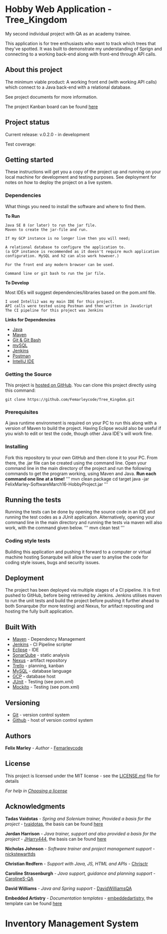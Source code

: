 # Hobby Web Application - Tree_Kingdom

My second individual project with QA as an academy trainee.

This application is for tree enthusiasts who want to track which trees that they've spotted. It was built to demonstrate my understanding of Sprign and connecting to a working back-end along with front-end through API calls.

## About this project

The minimum viable product: A working front end (with working API calls) which connect to a Java back-end with a relational database.

See project documents for more information.

The project Kanban board can be found [here](https://trello.com/b/wl89oZFO/hobby-web-application)

## Project status

Current release: v.0.2.0 - in development

Test coverage:

## Getting started

These instructions will get you a copy of the project up and running on your local machine for development and testing purposes. See deployment for notes on how to deploy the project on a live system.

### Dependencies

What things you need to install the software and where to find them.

**To Run**

```
Java SE 8 (or later) to run the jar file.
Maven to create the jar-file and run.

If my GCP instance is no longer live then you will need;

A relational database to configure the application to.
(a GCP instance is recommended as it doesn't require much application configuration. MySQL and h2 can also work however.)

For the front end any modern browser can be used.

Command line or git bash to run the jar file.

```

**To Develop**

Most IDEs will suggest dependencies/libraries based on the pom.xml file.

```
I used IntelliJ was my main IDE for this project.
API calls were tested using Postman and then written in JavaScript
The CI pipeline for this project was Jenkins
```

**Links for Dependencies**

- [Java](https://www.oracle.com/java/technologies/javase-downloads.html#JDK14)
- [Maven](https://maven.apache.org/)
- [Git & Git Bash](https://git-scm.com/downloads)
- [mySQL](https://dev.mysql.com/downloads/installer/)
- [Jenkins](https://jenkins.io/download/)
- [Postman](https://www.postman.com/downloads/)
- [IntelliJ IDE](https://www.jetbrains.com/idea/download/#section=windows)

### Getting the Source

This project is [hosted on GitHub](https://github.com/https://github.com/Femarleycode/Tree_Kingdom). You can clone this project directly using this command:

```
git clone https://github.com/Femarleycode/Tree_Kingdom.git
```

### Prerequisites

A java runtime environment is required on your PC to run this along with a version of Maven to build the project. Having Eclipse would also be useful if you wish to edit or test the code, though other Java IDE's will work fine.

### Installing

Fork this repository to your own GitHub and then clone it to your PC. From there, the .jar file can be created using the command line.
Open your command line in the main directory of the project and run the following commands to get the program working, using Maven and Java. **Run each command one line at a time!**
'''
mvn clean package
cd target
java -jar FelixMarley-SoftwareMarch16-HobbyProject.jar
'''

## Running the tests

Running the tests can be done by opening the source code in an IDE and running the test codes as a JUnit application. Alternatively, opening your command line in the main directory and running the tests via maven will also work, with the command given below.
'''
mvn clean test
'''

### Coding style tests

Building this application and pushing it forward to a computer or virtual machine hosting Sonarqube will allow the user to anylise the code for coding style issues, bugs and security issues.

## Deployment

The project has been deployed via multiple stages of a CI pipeline. It is first pushed to GitHub, before being retrieved by Jenkins. Jenkins utilises maven to run the unit tests and build the project before pushing it further ahead to both Sonarqube (for more testing) and Nexus, for artifact repositing and hosting the fully built application.

## Built With

- [Maven](https://maven.apache.org/) - Dependency Management
- [Jenkins](https://jenkins.io/) - CI Pipeline scripter
- [Eclipse](https://www.eclipse.org/downloads/) - IDE
- [SonarQube](https://www.sonarqube.org/) - static analysis
- [Nexus](https://www.sonatype.com/product-nexus-repository/) - artifact repository
- [Trello](https://trello.com/) - planning, kanban
- [MySQL](https://www.mysql.com/) - database language
- [GCP](https://cloud.google.com/) - database host
- [JUnit](https://junit.org/junit5/) - Testing (see pom.xml)
- [Mockito](https://site.mockito.org/) - Testing (see pom.xml)

## Versioning

- [Git](https://git-scm.com/) - version control system
- [Github](http://github.com) - host of version control system

## Authors

**Felix Marley** - _Author_ - [Femarleycode](https://github.com/Femarleycode)

## License

This project is licensed under the MIT license - see the [LICENSE.md](LICENSE.md) file for details

_For help in [Choosing a license](https://choosealicense.com/)_

## Acknowledgments

**Tadas Vaidotas** - _Spring and Solenium trainer, Provided a basis for the project_ - [tvaidotas](https://github.com/tvaidotas), the basis can be found [here](https://github.com/tvaidotas/SpringNotes)

**Jordan Harrison** - _Java trainer, support and also provided a basis for the project_ - [JHarry444](https://github.com/JHarry444), the basis can be found [here](https://github.com/JHarry444/SpringDucks)

**Nicholas Johnson** - _Software trainer and project management support_ - [nickstewarttds](https://github.com/nickrstewarttds)

**Christian Redfern** - _Support with Java, JS, HTML and APIs_ - [Chrisctr](https://github.com/Chrisctr)

**Caroline Strasenburgh** - _Java support, guidance and planning support_ - [CarolineS-QA](https://github.com/CarolineS-QA)

**David Williams** - _Java and Spring support_ - [DavidWilliamsQA](https://github.com/DavidWilliamsQA)

**Embedded Artistry** - _Documentation templates_ - [embeddedartistry](https://github.com/embeddedartistry), the template can be found [here](https://github.com/embeddedartistry/embedded-resources/tree/master/docs)

# Inventory Management System
